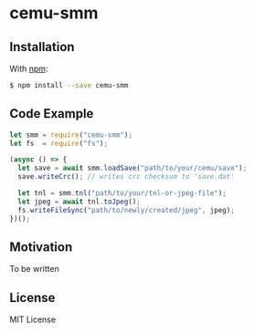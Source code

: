 # cemu-smm

## Installation

With [npm](https://www.npmjs.org/package/cemu-smm):

```bash
$ npm install --save cemu-smm
```

## Code Example

```js
let smm = require("cemu-smm");
let fs  = require("fs");

(async () => {
  let save = await smm.loadSave("path/to/your/cemu/save");
  save.writeCrc(); // writes crc checksum to 'save.dat'

  let tnl = smm.tnl("path/to/your/tnl-or-jpeg-file");
  let jpeg = await tnl.toJpeg();
  fs.writeFileSync("path/to/newly/created/jpeg", jpeg);
})();
```

## Motivation

To be written

## License

MIT License
